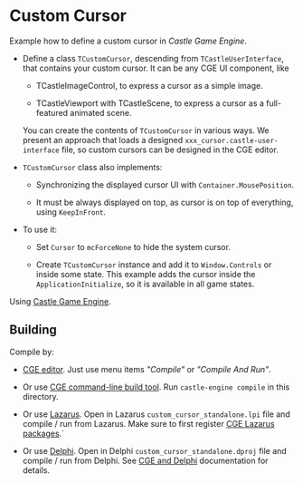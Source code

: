 # Custom Cursor

Example how to define a custom cursor in _Castle Game Engine_.

- Define a class `TCustomCursor`, descending from `TCastleUserInterface`, that contains your custom cursor. It can be any CGE UI component, like

    - TCastleImageControl, to express a cursor as a simple image.

    - TCastleViewport with TCastleScene, to express a cursor as a full-featured animated scene.

    You can create the contents of `TCustomCursor` in various ways. We present an approach that loads a designed `xxx_cursor.castle-user-interface` file, so custom cursors can be designed in the CGE editor.

- `TCustomCursor` class also implements:

    - Synchronizing the displayed cursor UI with `Container.MousePosition`.

    - It must be always displayed on top, as cursor is on top of everything, using `KeepInFront`.

- To use it:

    - Set `Cursor` to `mcForceNone` to hide the system cursor.

    - Create `TCustomCursor` instance and add it to `Window.Controls` or inside some state. This example adds the cursor inside the `ApplicationInitialize`, so it is available in all game states.

Using [Castle Game Engine](https://castle-engine.io/).

## Building

Compile by:

- [CGE editor](https://castle-engine.io/editor). Just use menu items _"Compile"_ or _"Compile And Run"_.

- Or use [CGE command-line build tool](https://castle-engine.io/build_tool). Run `castle-engine compile` in this directory.

- Or use [Lazarus](https://www.lazarus-ide.org/). Open in Lazarus `custom_cursor_standalone.lpi` file and compile / run from Lazarus. Make sure to first register [CGE Lazarus packages](https://castle-engine.io/lazarus).`

- Or use [Delphi](https://www.embarcadero.com/products/Delphi). Open in Delphi `custom_cursor_standalone.dproj` file and compile / run from Delphi. See [CGE and Delphi](https://castle-engine.io/delphi) documentation for details.
